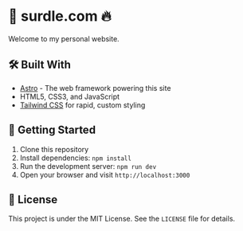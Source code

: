 # 🚀 surdle.com 🔥

Welcome to my personal website.

## 🛠️ Built With

- [Astro](https://astro.build/) - The web framework powering this site
- HTML5, CSS3, and JavaScript
- [Tailwind CSS](https://tailwindcss.com/) for rapid, custom styling

## 🚀 Getting Started

1. Clone this repository
2. Install dependencies: `npm install`
3. Run the development server: `npm run dev`
4. Open your browser and visit `http://localhost:3000`

## 📄 License

This project is under the MIT License. See the `LICENSE` file for details.
